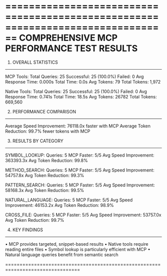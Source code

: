 ================================================================================
COMPREHENSIVE MCP PERFORMANCE TEST RESULTS
================================================================================

1. OVERALL STATISTICS
----------------------------------------

MCP Tools:
  Total Queries: 25
  Successful: 25 (100.0%)
  Failed: 0
  Avg Response Time: 0.000s
  Total Time: 0.0s
  Avg Tokens: 79
  Total Tokens: 1,972

Native Tools:
  Total Queries: 25
  Successful: 25 (100.0%)
  Failed: 0
  Avg Response Time: 0.741s
  Total Time: 18.5s
  Avg Tokens: 26782
  Total Tokens: 669,560


2. PERFORMANCE COMPARISON
----------------------------------------
Average Speed Improvement: 76118.0x faster with MCP
Average Token Reduction: 99.7% fewer tokens with MCP


3. RESULTS BY CATEGORY
----------------------------------------

SYMBOL_LOOKUP:
  Queries: 5
  MCP Faster: 5/5
  Avg Speed Improvement: 363393.3x
  Avg Token Reduction: 99.8%

METHOD_SEARCH:
  Queries: 5
  MCP Faster: 5/5
  Avg Speed Improvement: 54757.8x
  Avg Token Reduction: 99.3%

PATTERN_SEARCH:
  Queries: 5
  MCP Faster: 5/5
  Avg Speed Improvement: 58168.3x
  Avg Token Reduction: 99.5%

NATURAL_LANGUAGE:
  Queries: 5
  MCP Faster: 5/5
  Avg Speed Improvement: 46153.2x
  Avg Token Reduction: 98.9%

CROSS_FILE:
  Queries: 5
  MCP Faster: 5/5
  Avg Speed Improvement: 53757.0x
  Avg Token Reduction: 99.7%


4. KEY FINDINGS
----------------------------------------
• MCP provides targeted, snippet-based results
• Native tools require reading entire files
• Symbol lookup is particularly efficient with MCP
• Natural language queries benefit from semantic search

================================================================================